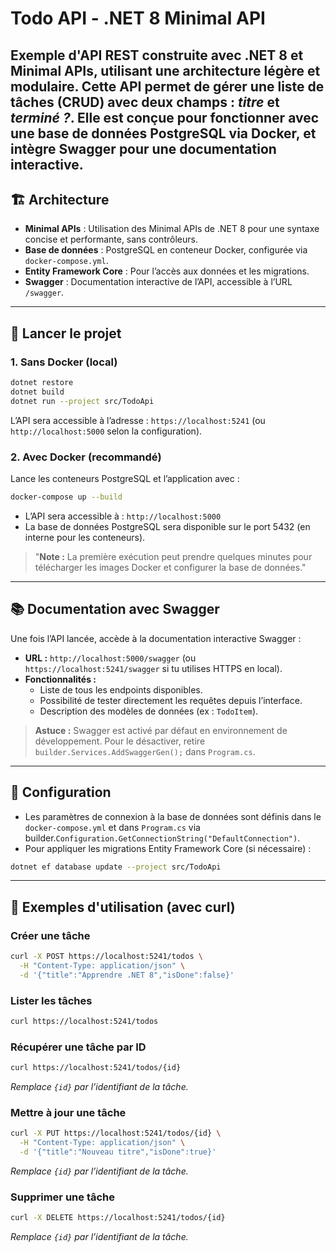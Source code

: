 # Todo API - .NET 8 Minimal API

Exemple d'API REST construite avec **.NET 8** et **Minimal APIs**, utilisant une architecture légère et modulaire. Cette API permet de gérer une liste de tâches (CRUD) avec deux champs : ***titre*** et ***terminé ?***. Elle est conçue pour fonctionner avec une base de données **PostgreSQL** via Docker, et intègre **Swagger** pour une documentation interactive.
---
## 🏗️ Architecture

- **Minimal APIs** : Utilisation des Minimal APIs de .NET 8 pour une syntaxe concise et performante, sans contrôleurs.
- **Base de données** : PostgreSQL en conteneur Docker, configurée via `docker-compose.yml`.
- **Entity Framework Core** : Pour l’accès aux données et les migrations.
- **Swagger** : Documentation interactive de l’API, accessible à l’URL `/swagger`.

---

## 🚀 Lancer le projet

### 1. **Sans Docker (local)**
```bash
dotnet restore
dotnet build
dotnet run --project src/TodoApi
```
L’API sera accessible à l’adresse : `https://localhost:5241` (ou `http://localhost:5000` selon la configuration).

### 2. **Avec Docker (recommandé)**
Lance les conteneurs PostgreSQL et l’application avec :
```bash
docker-compose up --build
```
* L’API sera accessible à : `http://localhost:5000`
* La base de données PostgreSQL sera disponible sur le port 5432 (en interne pour les conteneurs).


> "**Note :** La première exécution peut prendre quelques minutes pour télécharger les images Docker et configurer la base de données."
---
## 📚 Documentation avec Swagger
Une fois l’API lancée, accède à la documentation interactive Swagger :

* **URL :** `http://localhost:5000/swagger` (ou `https://localhost:5241/swagger` si tu utilises HTTPS en local).
* **Fonctionnalités :**
    * Liste de tous les endpoints disponibles.
    * Possibilité de tester directement les requêtes depuis l’interface.
    * Description des modèles de données (ex : `TodoItem`).

> **Astuce :** Swagger est activé par défaut en environnement de développement. Pour le désactiver, retire `builder.Services.AddSwaggerGen();` dans `Program.cs`.
---
## 🔧 Configuration
* Les paramètres de connexion à la base de données sont définis dans le `docker-compose.yml` et dans `Program.cs` via builder.`Configuration.GetConnectionString("DefaultConnection")`.
* Pour appliquer les migrations Entity Framework Core (si nécessaire) :
```bash
dotnet ef database update --project src/TodoApi
```
---
## 📌 Exemples d'utilisation (avec curl)

### Créer une tâche
```bash
curl -X POST https://localhost:5241/todos \
  -H "Content-Type: application/json" \
  -d '{"title":"Apprendre .NET 8","isDone":false}'
```

### Lister les tâches
```bash
curl https://localhost:5241/todos
```

### Récupérer une tâche par ID
```bash
curl https://localhost:5241/todos/{id}
```
*Remplace `{id}` par l’identifiant de la tâche.*

### Mettre à jour une tâche
```bash
curl -X PUT https://localhost:5241/todos/{id} \
  -H "Content-Type: application/json" \
  -d '{"title":"Nouveau titre","isDone":true}'
```
*Remplace `{id}` par l’identifiant de la tâche.*

### Supprimer une tâche
```bash
curl -X DELETE https://localhost:5241/todos/{id}
```
*Remplace `{id}` par l’identifiant de la tâche.*




